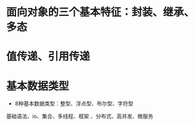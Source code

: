 # 面向对象的三个基本特征：封装、继承、多态


# 值传递、引用传递


# 基本数据类型
- 8种基本数据类型：整型、浮点型、布尔型、字符型


基础语法、io、集合、多线程、框架 、分布式、高并发、微服务